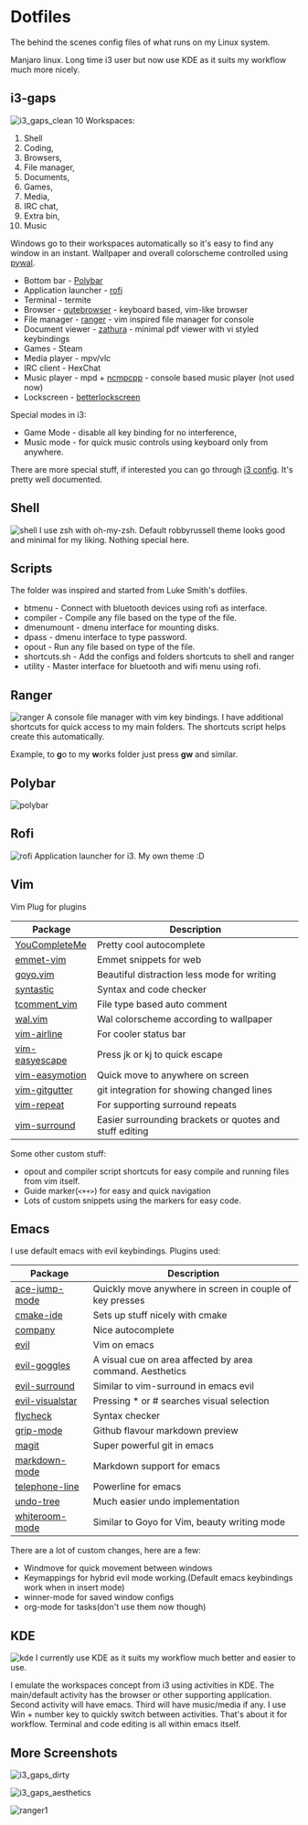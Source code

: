 # Dotfiles
The behind the scenes config files of what runs on my Linux system.

Manjaro linux. Long time i3 user but now use KDE as it suits my workflow much more nicely.

## i3-gaps
![i3_gaps_clean](screenshots/i3_gaps_clean.png)
10 Workspaces:
 1. Shell
 2. Coding,
 3. Browsers,
 4. File manager,
 5. Documents,
 6. Games,
 7. Media,
 8. IRC chat,
 9. Extra bin,
 10. Music

Windows go to their workspaces automatically so it's easy to find any window in an instant.
Wallpaper and overall colorscheme controlled using [pywal](https://github.com/dylanaraps/pywal).

 - Bottom bar - [Polybar](https://github.com/polybar/polybar)
 - Application launcher - [rofi](https://github.com/davatorium/rofi)
 - Terminal - termite
 - Browser - [qutebrowser](https://github.com/qutebrowser/qutebrowser) - keyboard based, vim-like browser
 - File manager - [ranger](https://github.com/ranger/ranger) - vim inspired file manager for console
 - Document viewer - [zathura](https://wiki.archlinux.org/index.php/Zathura) - minimal pdf viewer with vi styled keybindings
 - Games - Steam
 - Media player - mpv/vlc
 - IRC client - HexChat
 - Music player - mpd + [ncmpcpp](https://wiki.archlinux.org/index.php/Ncmpcpp) - console based music player (not used now)
 - Lockscreen - [betterlockscreen](https://github.com/pavanjadhaw/betterlockscreen)

Special modes in i3:
 - Game Mode - disable all key binding for no interference,
 - Music mode - for quick music controls using keyboard only from anywhere.

There are more special stuff, if interested you can go through [i3 config](config/i3/config). It's pretty well documented.

## Shell
![shell](screenshots/shell.png)
I use zsh with oh-my-zsh. Default robbyrussell theme looks good and minimal for my liking. Nothing special here.

## Scripts
The folder was inspired and started from Luke Smith's dotfiles.

 - btmenu - Connect with bluetooth devices using rofi as interface.
 - compiler - Compile any file based on the type of the file.
 - dmenumount - dmenu interface for mounting disks.
 - dpass - dmenu interface to type password.
 - opout - Run any file based on type of the file.
 - shortcuts.sh - Add the configs and folders shortcuts to shell and ranger
 - utility - Master interface for bluetooth and wifi menu using rofi.

## Ranger
![ranger](screenshots/ranger1.png)
A console file manager with vim key bindings. I have additional shortcuts for quick access to my main folders. The shortcuts script helps create this automatically.

Example, to **g**o to my **w**orks folder just press **gw** and similar.

## Polybar
![polybar](screenshots/polybar.png)

## Rofi
![rofi](screenshots/rofi.png)
Application launcher for i3. My own theme :D

## Vim
Vim Plug for plugins

| Package        | Description                                             |
| --             | --                                                      |
| [YouCompleteMe](https://github.com/ycm-core/YouCompleteMe)  | Pretty cool autocomplete                                |
| [emmet-vim](https://github.com/mattn/emmet-vim)      | Emmet snippets for web                                  |
| [goyo.vim](https://github.com/junegunn/goyo.vim)       | Beautiful distraction less mode for writing             |
| [syntastic](https://github.com/vim-syntastic/syntastic)      | Syntax and code checker                                 |
| [tcomment_vim](https://github.com/tomtom/tcomment_vim)   | File type based auto comment                            |
| [wal.vim](https://github.com/dylanaraps/wal.vim)        | Wal colorscheme according to wallpaper                  |
| [vim-airline](https://github.com/vim-airline/vim-airline)    | For cooler status bar                                   |
| [vim-easyescape](https://github.com/zhou13/vim-easyescape) | Press jk or kj to quick escape                          |
| [vim-easymotion](https://github.com/easymotion/vim-easymotion) | Quick move to anywhere on screen                        |
| [vim-gitgutter](https://github.com/airblade/vim-gitgutter)  | git integration for showing changed lines               |
| [vim-repeat](https://github.com/tpope/vim-repeat)     | For supporting surround repeats                         |
| [vim-surround](https://github.com/tpope/vim-surround)   | Easier surrounding brackets or quotes and stuff editing |

Some other custom stuff:
 - opout and compiler script shortcuts for easy compile and running files from vim itself.
 - Guide marker(`<++>`) for easy and quick navigation
 - Lots of custom snippets using the markers for easy code.

## Emacs
I use default emacs with evil keybindings. Plugins used:

| Package         | Description                                               |
| --              | --                                                        |
| [ace-jump-mode](https://github.com/winterTTr/ace-jump-mode)   | Quickly move anywhere in screen in couple of key presses  |
| [cmake-ide](https://github.com/atilaneves/cmake-ide)       | Sets up stuff nicely with cmake                           |
| [company](https://github.com/company-mode/company-mode)         | Nice autocomplete                                         |
| [evil](https://github.com/emacs-evil/evil)            | Vim on emacs                                              |
| [evil-goggles](https://github.com/edkolev/evil-goggles)    | A visual cue on area affected by area command. Aesthetics |
| [evil-surround](https://github.com/emacs-evil/evil-surround)   | Similar to vim-surround in emacs evil                     |
| [evil-visualstar](https://github.com/bling/evil-visualstar) | Pressing * or # searches visual selection                 |
| [flycheck](https://github.com/flycheck/flycheck)        | Syntax checker                                            |
| [grip-mode](https://github.com/seagle0128/grip-mode)       | Github flavour markdown preview                           |
| [magit](https://github.com/magit/magit)           | Super powerful git in emacs                               |
| [markdown-mode](https://github.com/jrblevin/markdown-mode)   | Markdown support for emacs                                |
| [telephone-line](https://github.com/dbordak/telephone-line)  | Powerline for emacs                                       |
| [undo-tree](https://www.emacswiki.org/emacs/UndoTree)       | Much easier undo implementation                           |
| [whiteroom-mode](https://github.com/joostkremers/writeroom-mode)  | Similar to Goyo for Vim, beauty writing mode              |

There are a lot of custom changes, here are a few:
 - Windmove for quick movement between windows
 - Keymappings for hybrid evil mode working.(Default emacs keybindings work when in insert mode)
 - winner-mode for saved window configs
 - org-mode for tasks(don't use them now though)


## KDE
![kde](screenshots/kde.png)
I currently use KDE as it suits my workflow much better and easier to use.

I emulate the workspaces concept from i3 using activities in KDE. The main/default activity has the browser or other supporting application. Second activity will have emacs. Third will have music/media if any. I use Win + number key to quickly switch between activities. That's about it for workflow. Terminal and code editing is all within emacs itself.



## More Screenshots

![i3_gaps_dirty](screenshots/i3_gaps_dirty.png)

![i3_gaps_aesthetics](screenshots/i3_gaps_aesthetics.png)

![ranger1](screenshots/ranger1.png)
